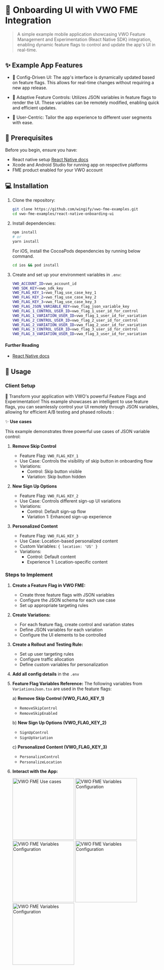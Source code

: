 # 🤖 Onboarding UI with VWO FME Integration

> A simple example mobile application showcasing VWO Feature Management and Experimentation (React Native SDK) integration, enabling dynamic feature flags to control and update the app's UI in real-time.

## ✨ Example App Features

- 🎯 Config-Driven UI: The app's interface is dynamically updated based on feature flags. This allows for real-time changes without requiring a new app release.

- 🎯 Adaptive Feature Controls: Utilizes JSON variables in feature flags to render the UI. These variables can be remotely modified, enabling quick and efficient updates.

- 🎯 User-Centric: Tailor the app experience to different user segments with ease.

## 🚀 Prerequisites

Before you begin, ensure you have:

- React native setup [React Native docs](https://reactnative.dev/docs/environment-setup)
- Xcode and Android Studio for running app on respective platforms
- FME product enabled for your VWO account

## 💻 Installation

1. Clone the repository:

    ```bash
    git clone https://github.com/wingify/vwo-fme-examples.git
    cd vwo-fme-examples/react-native-onboarding-ui
    ```

2. Install dependencies:

    ```bash
    npm install
    # or
    yarn install
    ```

    For iOS, install the CocoaPods dependencies by running below command.

    ```bash
    cd ios && pod install
    ```

3. Create and set up your environment variables in `.env`:

    ```bash
    VWO_ACCOUNT_ID=vwo_account_id
    VWO_SDK_KEY=vwo_sdk_key
    VWO_FLAG_KEY_1=vwo_flag_use_case_key_1
    VWO_FLAG_KEY_2=vwo_flag_use_case_key_2
    VWO_FLAG_KEY_3=vwo_flag_use_case_key_3
    VWO_FLAG_JSON_VARIABLE_KEY=vwo_flag_json_variable_key
    VWO_FLAG_1_CONTROL_USER_ID=vwo_flag_1_user_id_for_control
    VWO_FLAG_1_VARIATION_USER_ID=vwo_flag_1_user_id_for_variation
    VWO_FLAG_2_CONTROL_USER_ID=vwo_flag_2_user_id_for_control
    VWO_FLAG_2_VARIATION_USER_ID=vwo_flag_2_user_id_for_variation
    VWO_FLAG_3_CONTROL_USER_ID=vwo_flag_3_user_id_for_control
    VWO_FLAG_3_VARIATION_USER_ID=vwo_flag_3_user_id_for_variation
    ```

#### Further Reading

- [React Native docs](https://reactnative.dev/docs/environment-setup)

## 🔧 Usage

### Client Setup

🎨 Transform your application with VWO's powerful Feature Flags and Experimentation! This example showcases an intelligent to use feature flags, you can seamlessly control your UI remotely through JSON variables, allowing for efficient A/B testing and phased rollouts :

✨ **Use cases**

This example demonstrates three powerful use cases of JSON variable control:

1. **Remove Skip Control**
   - Feature Flag: `VWO_FLAG_KEY_1`
   - Use Case: Controls the visibility of skip button in onboarding flow
   - Variations:
     - Control: Skip button visible
     - Variation: Skip button hidden

2. **New Sign Up Options**
   - Feature Flag: `VWO_FLAG_KEY_2`
   - Use Case: Controls different sign-up UI variations
   - Variations:
     - Control: Default sign-up flow
     - Variation 1: Enhanced sign-up experience

3. **Personalized Content**
   - Feature Flag: `VWO_FLAG_KEY_3`
   - Use Case: Location-based personalized content
   - Custom Variables: `{ location: 'US' }`
   - Variations:
     - Control: Default content
     - Experience 1: Location-specific content

### Steps to Implement

1. **Create a Feature Flag in VWO FME:**
   - Create three feature flags with JSON variables
   - Configure the JSON schema for each use case
   - Set up appropriate targeting rules

2. **Create Variations:**
   - For each feature flag, create control and variation states
   - Define JSON variables for each variation
   - Configure the UI elements to be controlled

3. **Create a Rollout and Testing Rule:**
   - Set up user targeting rules
   - Configure traffic allocation
   - Define custom variables for personalization

4. **Add all config details** in the `.env`

5. **Feature Flag Variables Reference:**
   The following variables from `VariationsJson.tsx` are used in the feature flags:

   a) **Remove Skip Control (VWO_FLAG_KEY_1)**
   - `RemoveSkipControl`
   - `RemoveSkipEnabled`

   b) **New Sign Up Options (VWO_FLAG_KEY_2)**
   - `SignUpControl`
   - `SignUpVariation`

   c) **Personalized Content (VWO_FLAG_KEY_3)**
   - `PersonalizeControl`
   - `PersonalizeLocation`

6. **Interact with the App:**
   
   <img src="./screenshots/use-cases.png" style="width: 200px; height: auto;" alt="VWO FME Use cases"> <img src="./screenshots/flag-skip-button-enabled.png" style="width: 200px; height: auto;" alt="VWO FME Variables Configuration"> <img src="./screenshots/flag-skip-button-disabled.png" style="width: 200px; height: auto;" alt="VWO FME Variables Configuration"> <img src="./screenshots/flag-auth-options-variations.png" style="width: 200px; height: auto;" alt="VWO FME Variables Configuration"> <img src="./screenshots/flag-personalize-variation.png" style="width: 200px; height: auto;" alt="VWO FME Variables Configuration">
